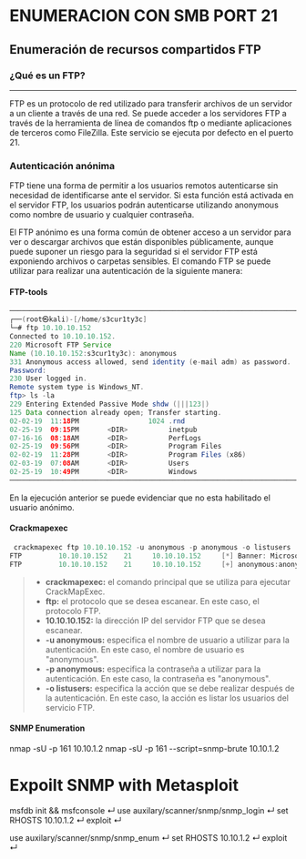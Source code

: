 # ENUMERACION CON SMB PORT 21
## Enumeración de recursos compartidos FTP

### ¿Qué es un FTP?
---
FTP es un protocolo de red utilizado para transferir archivos de un servidor a un cliente a través de una red. Se puede acceder a los servidores FTP a través de la herramienta de línea de comandos ftp o mediante aplicaciones de terceros como FileZilla. Este servicio se ejecuta por defecto en el puerto 21.

### Autenticación anónima

FTP tiene una forma de permitir a los usuarios remotos autenticarse sin necesidad de identificarse ante el servidor. Si esta función está activada en el servidor FTP, los usuarios podrán autenticarse utilizando anonymous como nombre de usuario y cualquier contraseña.

El FTP anónimo es una forma común de obtener acceso a un servidor para ver o descargar archivos que están disponibles públicamente, aunque puede suponer un riesgo para la seguridad si el servidor FTP está exponiendo archivos o carpetas sensibles. El comando FTP se puede utilizar para realizar una autenticación de la siguiente manera:

#### FTP-tools

```java
────────────────────────────────────────────────────────────────────────────────────────────────────────────────────────────────
┌──(root㉿kali)-[/home/s3cur1ty3c]
└─# ftp 10.10.10.152     
Connected to 10.10.10.152.
220 Microsoft FTP Service
Name (10.10.10.152:s3cur1ty3c): anonymous
331 Anonymous access allowed, send identity (e-mail adm) as password.
Password: 
230 User logged in.
Remote system type is Windows_NT.
ftp> ls -la
229 Entering Extended Passive Mode shdw (|||123|)
125 Data connection already open; Transfer starting.
02-02-19  11:18PM                 1024 .rnd
02-25-19  09:15PM       <DIR>          inetpub
07-16-16  08:18AM       <DIR>          PerfLogs
02-25-19  09:56PM       <DIR>          Program Files
02-02-19  11:28PM       <DIR>          Program Files (x86)
02-03-19  07:08AM       <DIR>          Users
02-25-19  10:49PM       <DIR>          Windows
────────────────────────────────────────────────────────────────────────────────────────────────────────────────────────────────                                                                                                               
```
En la ejecución anterior se puede evidenciar que no esta habilitado el usuario anónimo.

#### Crackmapexec

```java
 crackmapexec ftp 10.10.10.152 -u anonymous -p anonymous -o listusers 
FTP         10.10.10.152    21     10.10.10.152     [*] Banner: Microsoft FTP Service
FTP         10.10.10.152    21     10.10.10.152     [+] anonymous:anonymous
```

> - **crackmapexec:** el comando principal que se utiliza para ejecutar CrackMapExec.
> - **ftp:** el protocolo que se desea escanear. En este caso, el protocolo FTP.
> - **10.10.10.152:** la dirección IP del servidor FTP que se desea escanear.
> - **-u anonymous:** especifica el nombre de usuario a utilizar para la autenticación. En este caso, el nombre de usuario es "anonymous".
> - **-p anonymous:** especifica la contraseña a utilizar para la autenticación. En este caso, la contraseña es "anonymous".
> - **-o listusers:** especifica la acción que se debe realizar después de la autenticación. En este caso, la acción es listar los usuarios del servicio FTP.


####  SNMP Enumeration
nmap -sU -p 161 10.10.1.2
nmap -sU -p 161 --script=snmp-brute 10.10.1.2

# Expoilt SNMP with Metasploit
msfdb init && msfconsole ↵
use auxilary/scanner/snmp/snmp_login ↵
set RHOSTS 10.10.1.2 ↵
exploit ↵
  
use auxilary/scanner/snmp/snmp_enum ↵
set RHOSTS 10.10.1.2 ↵
exploit ↵